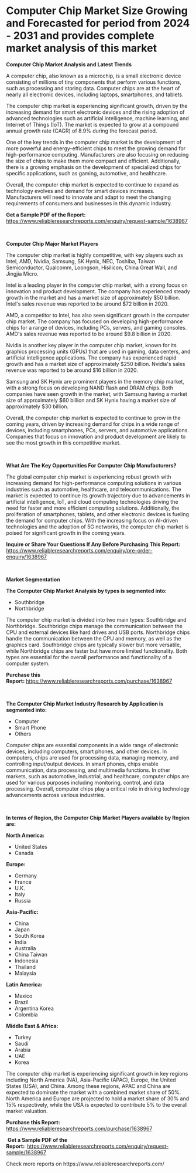 <p><h1>Computer Chip Market Size Growing and Forecasted for period from 2024 - 2031 and provides complete market analysis of this market</h1></p><p><strong>Computer Chip Market Analysis and Latest Trends</strong></p>
<p><p>A computer chip, also known as a microchip, is a small electronic device consisting of millions of tiny components that perform various functions, such as processing and storing data. Computer chips are at the heart of nearly all electronic devices, including laptops, smartphones, and tablets.</p><p>The computer chip market is experiencing significant growth, driven by the increasing demand for smart electronic devices and the rising adoption of advanced technologies such as artificial intelligence, machine learning, and Internet of Things (IoT). The market is expected to grow at a compound annual growth rate (CAGR) of 8.9% during the forecast period.</p><p>One of the key trends in the computer chip market is the development of more powerful and energy-efficient chips to meet the growing demand for high-performance computing. Manufacturers are also focusing on reducing the size of chips to make them more compact and efficient. Additionally, there is a growing emphasis on the development of specialized chips for specific applications, such as gaming, automotive, and healthcare.</p><p>Overall, the computer chip market is expected to continue to expand as technology evolves and demand for smart devices increases. Manufacturers will need to innovate and adapt to meet the changing requirements of consumers and businesses in this dynamic industry.</p></p>
<p><strong>Get a Sample PDF of the Report:&nbsp;</strong> <a href="https://www.reliableresearchreports.com/enquiry/request-sample/1638967">https://www.reliableresearchreports.com/enquiry/request-sample/1638967</a></p>
<p>&nbsp;</p>
<p><strong>Computer Chip Major Market Players</strong></p>
<p><p>The computer chip market is highly competitive, with key players such as Intel, AMD, Nvidia, Samsung, SK Hynix, NEC, Toshiba, Taiwan Semiconductor, Qualcomm, Loongson, Hisilicon, China Great Wall, and Jingjia Micro. </p><p>Intel is a leading player in the computer chip market, with a strong focus on innovation and product development. The company has experienced steady growth in the market and has a market size of approximately $50 billion. Intel's sales revenue was reported to be around $72 billion in 2020.</p><p>AMD, a competitor to Intel, has also seen significant growth in the computer chip market. The company has focused on developing high-performance chips for a range of devices, including PCs, servers, and gaming consoles. AMD's sales revenue was reported to be around $9.8 billion in 2020.</p><p>Nvidia is another key player in the computer chip market, known for its graphics processing units (GPUs) that are used in gaming, data centers, and artificial intelligence applications. The company has experienced rapid growth and has a market size of approximately $250 billion. Nvidia's sales revenue was reported to be around $16 billion in 2020.</p><p>Samsung and SK Hynix are prominent players in the memory chip market, with a strong focus on developing NAND flash and DRAM chips. Both companies have seen growth in the market, with Samsung having a market size of approximately $60 billion and SK Hynix having a market size of approximately $30 billion.</p><p>Overall, the computer chip market is expected to continue to grow in the coming years, driven by increasing demand for chips in a wide range of devices, including smartphones, PCs, servers, and automotive applications. Companies that focus on innovation and product development are likely to see the most growth in this competitive market.</p></p>
<p>&nbsp;</p>
<p><strong>What Are The Key Opportunities For Computer Chip Manufacturers?</strong></p>
<p><p>The global computer chip market is experiencing robust growth with increasing demand for high-performance computing solutions in various industries such as automotive, healthcare, and telecommunications. The market is expected to continue its growth trajectory due to advancements in artificial intelligence, IoT, and cloud computing technologies driving the need for faster and more efficient computing solutions. Additionally, the proliferation of smartphones, tablets, and other electronic devices is fueling the demand for computer chips. With the increasing focus on AI-driven technologies and the adoption of 5G networks, the computer chip market is poised for significant growth in the coming years.</p></p>
<p><strong>Inquire or Share Your Questions If Any Before Purchasing This Report:</strong> <a href="https://www.reliableresearchreports.com/enquiry/pre-order-enquiry/1638967">https://www.reliableresearchreports.com/enquiry/pre-order-enquiry/1638967</a></p>
<p>&nbsp;</p>
<p><strong>Market Segmentation</strong></p>
<p><strong>The Computer Chip Market Analysis by types is segmented into:</strong></p>
<p><ul><li>Southbridge</li><li>Northbridge</li></ul></p>
<p><p>The computer chip market is divided into two main types: Southbridge and Northbridge. Southbridge chips manage the communication between the CPU and external devices like hard drives and USB ports. Northbridge chips handle the communication between the CPU and memory, as well as the graphics card. Southbridge chips are typically slower but more versatile, while Northbridge chips are faster but have more limited functionality. Both types are essential for the overall performance and functionality of a computer system.</p></p>
<p><strong>Purchase this Report:&nbsp;</strong><a href="https://www.reliableresearchreports.com/purchase/1638967">https://www.reliableresearchreports.com/purchase/1638967</a></p>
<p>&nbsp;</p>
<p><strong>The Computer Chip Market Industry Research by Application is segmented into:</strong></p>
<p><ul><li>Computer</li><li>Smart Phone</li><li>Others</li></ul></p>
<p><p>Computer chips are essential components in a wide range of electronic devices, including computers, smart phones, and other devices. In computers, chips are used for processing data, managing memory, and controlling input/output devices. In smart phones, chips enable communication, data processing, and multimedia functions. In other markets, such as automotive, industrial, and healthcare, computer chips are used for various purposes including monitoring, control, and data processing. Overall, computer chips play a critical role in driving technology advancements across various industries.</p></p>
<p>&nbsp;</p>
<p><strong>In terms of Region, the Computer Chip Market Players available by Region are:</strong></p>
<p>
    <p> <strong> North America: </strong>
        <ul>
            <li>United States</li>
            <li>Canada</li>
        </ul>
        </p> 
    <p> <strong> Europe: </strong>
        <ul>
            <li>Germany</li>
            <li>France</li>
            <li>U.K.</li>
            <li>Italy</li>
            <li>Russia</li>
        </ul>
        </p> 
    <p> <strong> Asia-Pacific: </strong>
        <ul>
            <li>China</li>
            <li>Japan</li>
            <li>South Korea</li>
            <li>India</li>
            <li>Australia</li>
            <li>China Taiwan</li>
            <li>Indonesia</li>
            <li>Thailand</li>
            <li>Malaysia</li>
        </ul>
        </p> 
    <p> <strong> Latin America: </strong>
        <ul>
            <li>Mexico</li>
            <li>Brazil</li>
            <li>Argentina Korea</li>
            <li>Colombia</li>
        </ul>
        </p> 
    <p> <strong> Middle East & Africa: </strong>
        <ul>
            <li>Turkey</li>
            <li>Saudi</li>
            <li>Arabia</li>
            <li>UAE</li>
            <li>Korea</li>
        </ul>
    </p>
    </p>
<p><p>The computer chip market is experiencing significant growth in key regions including North America (NA), Asia-Pacific (APAC), Europe, the United States (USA), and China. Among these regions, APAC and China are expected to dominate the market with a combined market share of 50%. North America and Europe are projected to hold a market share of 30% and 15% respectively, while the USA is expected to contribute 5% to the overall market valuation.</p></p>
<p><strong>Purchase this Report: </strong><a href="https://www.reliableresearchreports.com/purchase/1638967">https://www.reliableresearchreports.com/purchase/1638967</a></p>
<p>&nbsp;<strong>Get a Sample PDF of the Report:&nbsp;&nbsp;</strong><a href="https://www.reliableresearchreports.com/enquiry/request-sample/1638967">https://www.reliableresearchreports.com/enquiry/request-sample/1638967</a></p>
<p><strong></strong></p>
<p>Check more reports on https://www.reliableresearchreports.com/</p>
